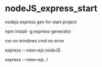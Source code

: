 # nodeJS_express_start
nodejs express gen for start project

npm install -g express-generator

run on windows cmd no error

express --view=ejs nodeJS

express --view=ejs ./